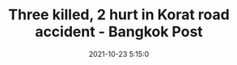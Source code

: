 ---
"title": "Three killed, 2 hurt in Korat road accident - Bangkok Post"
"date": "2021-10-23 5:15:0"
"feed_name": "GOOGLENEWSCONSTRUCTION"
"feed_website": "https://news.google.com/search?q=construction%2Bincident&hl=en-US&gl=US&ceid=US:en"
"feed_rss": "https://news.google.com/rss/search?q=construction%2Bincident&hl=en-US&gl=US&ceid=US:en"
"link": "https://www.bangkokpost.com/thailand/general/2202899/three-killed-2-hurt-in-korat-road-accident"
"source": "{'href': 'https://www.bangkokpost.com', 'title': 'Bangkok Post'}"
"file": "_posts/2021-1-1-0b8d636c9514f18a7505955383949972ee89fd9c.md"
"accident": "1"
"drilling": "0"
"represented_by": "0"
"dead": "3"
"injured": "2"
"arrested": "0"
"place": "korat"
"where": "road site"
"causes": "crash"
"place_uri": "http://en.wikipedia.org/wiki/Korat"
---